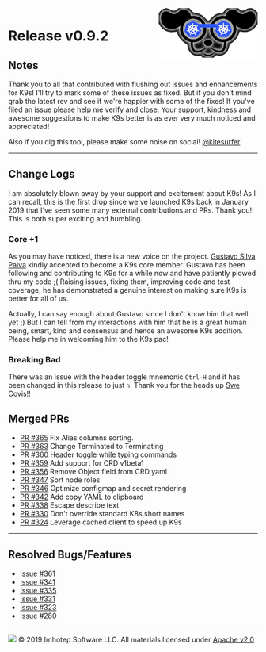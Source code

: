 <img src="https://raw.githubusercontent.com/derailed/k9s/master/assets/k9s_small.png" align="right" width="200" height="auto"/>

# Release v0.9.2

## Notes

Thank you to all that contributed with flushing out issues and enhancements for K9s! I'll try to mark some of these issues as fixed. But if you don't mind grab the latest rev and see if we're happier with some of the fixes! If you've filed an issue please help me verify and close. Your support, kindness and awesome suggestions to make K9s better is as ever very much noticed and appreciated!

Also if you dig this tool, please make some noise on social! [@kitesurfer](https://twitter.com/kitesurfer)

---

## Change Logs

I am absolutely blown away by your support and excitement about K9s! As I can recall, this is the first drop since we've launched K9s
back in January 2019 that I've seen some many external contributions and PRs. Thank you!! This is both super exciting and humbling.

### Core +1

As you may have noticed, there is a new voice on the project. [Gustavo Silva Paiva](https://github.com/paivagustavo) kindly accepted to become a K9s core member. Gustavo has been following and contributing to K9s for a while now and have patiently plowed thru my code ;( Raising issues, fixing them, improving code and test coverage, he has demonstrated a genuine interest on making sure K9s is better for all of us.

Actually, I can say enough about Gustavo since I don't know him that well yet ;) But I can tell from my interactions with him that he is a great human being, smart, kind and consensus and hence an awesome K9s addition. Please help me in welcoming him to the K9s pac!

### Breaking Bad

There was an issue with the header toggle mnemonic `Ctrl-H` and it has been changed in this release to just `h`. Thank you for the heads up [Swe Covis](https://github.com/swe-covis)!!

## Merged PRs

* [PR #365](https://github.com/derailed/k9s/pull/365) Fix Alias columns sorting.
* [PR #363](https://github.com/derailed/k9s/issues/363) Change Terminated to Terminating
* [PR #360](https://github.com/derailed/k9s/pull/360) Header toggle while typing commands
* [PR #359](https://github.com/derailed/k9s/pull/359) Add support for CRD v1beta1
* [PR #356](https://github.com/derailed/k9s/pull/356) Remove Object field from CRD yaml
* [PR #347](https://github.com/derailed/k9s/pull/347) Sort node roles
* [PR #346](https://github.com/derailed/k9s/pull/346) Optimize configmap and secret rendering
* [PR #342](https://github.com/derailed/k9s/pull/342) Add copy YAML to clipboard
* [PR #338](https://github.com/derailed/k9s/pull/338) Escape describe text
* [PR #330](https://github.com/derailed/k9s/pull/330) Don't override standard K8s short names
* [PR #324](https://github.com/derailed/k9s/pull/324) Leverage cached client to speed up K9s

---

## Resolved Bugs/Features

* [Issue #361](https://github.com/derailed/k9s/issues/361)
* [Issue #341](https://github.com/derailed/k9s/issues/341)
* [Issue #335](https://github.com/derailed/k9s/issues/335)
* [Issue #331](https://github.com/derailed/k9s/issues/331)
* [Issue #323](https://github.com/derailed/k9s/issues/323)
* [Issue #280](https://github.com/derailed/k9s/issues/280)

---

<img src="https://raw.githubusercontent.com/derailed/k9s/master/assets/imhotep_logo.png" width="32" height="auto"/> © 2019 Imhotep Software LLC. All materials licensed under [Apache v2.0](http://www.apache.org/licenses/LICENSE-2.0)
